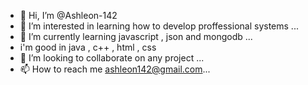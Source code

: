 - 👋 Hi, I’m @Ashleon-142
- 👀 I’m interested in learning how to develop proffessional systems ...
- 🌱 I’m currently learning javascript , json and mongodb ...
- i'm good in java , c++ , html , css 
- 💞️ I’m looking to collaborate on any project ...
- 📫 How to reach me ashleon142@gmail.com...

<!---
Ashleon-142/Ashleon-142 is a ✨ special ✨ repository because its `README.md` (this file) appears on your GitHub profile.
You can click the Preview link to take a look at your changes.
--->
